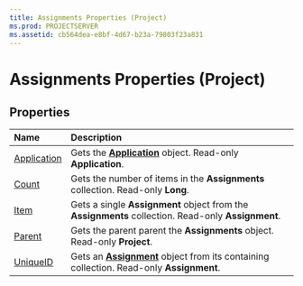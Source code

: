 ```yaml
---
title: Assignments Properties (Project)
ms.prod: PROJECTSERVER
ms.assetid: cb564dea-e8bf-4d67-b23a-79803f23a831
---
```



# Assignments Properties (Project)

## Properties



|**Name**|**Description**|
|:-----|:-----|
|[Application](assignments-application-property-project.md)|Gets the  **[Application](application-object-project.md)** object. Read-only **Application**.|
|[Count](assignments-count-property-project.md)|Gets the number of items in the  **Assignments** collection. Read-only **Long**.|
|[Item](assignments-item-property-project.md)|Gets a single  **Assignment** object from the **Assignments** collection. Read-only **Assignment**.|
|[Parent](assignments-parent-property-project.md)|Gets the parent parent the  **Assignments** object. Read-only **Project**.|
|[UniqueID](assignments-uniqueid-property-project.md)|Gets an  **[Assignment](assignment-object-project.md)** object from its containing collection. Read-only **Assignment**.|

